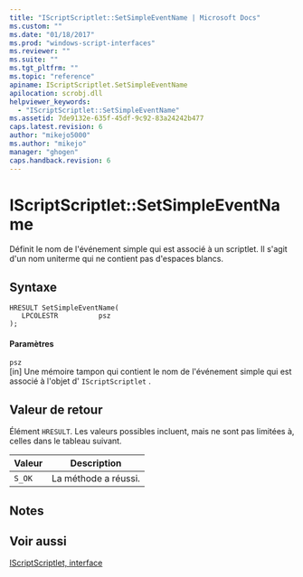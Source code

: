 ```yaml
---
title: "IScriptScriptlet::SetSimpleEventName | Microsoft Docs"
ms.custom: ""
ms.date: "01/18/2017"
ms.prod: "windows-script-interfaces"
ms.reviewer: ""
ms.suite: ""
ms.tgt_pltfrm: ""
ms.topic: "reference"
apiname: IScriptScriptlet.SetSimpleEventName
apilocation: scrobj.dll
helpviewer_keywords: 
  - "IScriptScriptlet::SetSimpleEventName"
ms.assetid: 7de9132e-635f-45df-9c92-83a24242b477
caps.latest.revision: 6
author: "mikejo5000"
ms.author: "mikejo"
manager: "ghogen"
caps.handback.revision: 6
---
```

# IScriptScriptlet::SetSimpleEventName
Définit le nom de l'événement simple qui est associé à un scriptlet.  Il s'agit d'un nom uniterme qui ne contient pas d'espaces blancs.  
  
## Syntaxe  
  
```  
HRESULT SetSimpleEventName(  
   LPCOLESTR          psz  
);  
```  
  
#### Paramètres  
 `psz`  
 \[in\]  Une mémoire tampon qui contient le nom de l'événement simple qui est associé à l'objet d' `IScriptScriptlet` .  
  
## Valeur de retour  
 Élément `HRESULT`.  Les valeurs possibles incluent, mais ne sont pas limitées à, celles dans le tableau suivant.  
  
|Valeur|Description|  
|------------|-----------------|  
|`S_OK`|La méthode a réussi.|  
  
## Notes  
  
## Voir aussi  
 [IScriptScriptlet, interface](../../winscript/reference/iscriptscriptlet-interface.md)